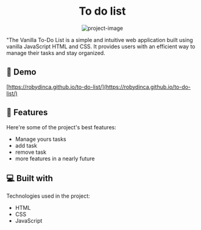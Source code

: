 <h1 align="center" id="title">To do list</h1>

<p align="center"><img src="https://socialify.git.ci/robydinca/to-do-list/image?font=Rokkitt&amp;language=1&amp;name=1&amp;owner=1&amp;pattern=Circuit%20Board&amp;stargazers=1&amp;theme=Dark" alt="project-image"></p>

<p id="description">"The Vanilla To-Do List is a simple and intuitive web application built using vanilla JavaScript HTML and CSS. It provides users with an efficient way to manage their tasks and stay organized.</p>

<h2>🚀 Demo</h2>

[https://robydinca.github.io/to-do-list/](https://robydinca.github.io/to-do-list/)

  
  
<h2>🧐 Features</h2>

Here're some of the project's best features:

*   Manage yours tasks
*   add task
*   remove task
*   more features in a nearly future

  
  
<h2>💻 Built with</h2>

Technologies used in the project:

*   HTML
*   CSS
*   JavaScript
